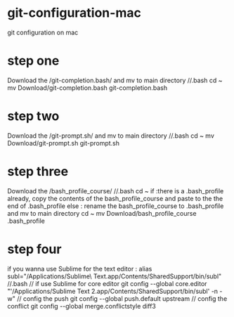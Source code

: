 # git-configuration-mac
git configuration on mac

# step one
Download the /git-completion.bash/ and mv to main directory 
//.bash
cd ~
mv Download/git-completion.bash git-completion.bash

# step two
Download the /git-prompt.sh/ and mv to main directory
//.bash
cd ~
mv Download/git-prompt.sh git-prompt.sh

# step three
Download the /bash_profile_course/
//.bash
cd ~
if :there is a .bash_profile already, copy the contents of the bash_profile_course and paste to the the end of .bash_profile
else : rename the bash_profile_course to .bash_profile and mv to main directory
cd ~
mv Download/bash_profile_course .bash_profile

# step four
if you wanna use Sublime for the text editor :
alias subl="/Applications/Sublime\ Text.app/Contents/SharedSupport/bin/subl"
//.bash
// if use Sublime for core editor 
git config --global core.editor "'/Applications/Sublime Text 2.app/Contents/SharedSupport/bin/subl' -n -w"
// config the push
git config --global push.default upstream
// config the conflict
git config --global merge.conflictstyle diff3
